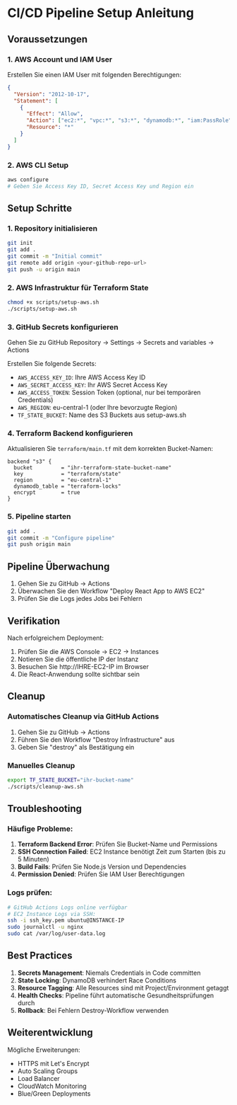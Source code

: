 # CI/CD Pipeline Setup Anleitung

## Voraussetzungen

### 1. AWS Account und IAM User

Erstellen Sie einen IAM User mit folgenden Berechtigungen:

```json
{
  "Version": "2012-10-17",
  "Statement": [
    {
      "Effect": "Allow",
      "Action": ["ec2:*", "vpc:*", "s3:*", "dynamodb:*", "iam:PassRole"],
      "Resource": "*"
    }
  ]
}
```

### 2. AWS CLI Setup

```bash
aws configure
# Geben Sie Access Key ID, Secret Access Key und Region ein
```

## Setup Schritte

### 1. Repository initialisieren

```bash
git init
git add .
git commit -m "Initial commit"
git remote add origin <your-github-repo-url>
git push -u origin main
```

### 2. AWS Infrastruktur für Terraform State

```bash
chmod +x scripts/setup-aws.sh
./scripts/setup-aws.sh
```

### 3. GitHub Secrets konfigurieren

Gehen Sie zu GitHub Repository → Settings → Secrets and variables → Actions

Erstellen Sie folgende Secrets:

- `AWS_ACCESS_KEY_ID`: Ihre AWS Access Key ID
- `AWS_SECRET_ACCESS_KEY`: Ihr AWS Secret Access Key
- `AWS_ACCESS_TOKEN`: Session Token (optional, nur bei temporären Credentials)
- `AWS_REGION`: eu-central-1 (oder Ihre bevorzugte Region)
- `TF_STATE_BUCKET`: Name des S3 Buckets aus setup-aws.sh

### 4. Terraform Backend konfigurieren

Aktualisieren Sie `terraform/main.tf` mit dem korrekten Bucket-Namen:

```hcl
backend "s3" {
  bucket         = "ihr-terraform-state-bucket-name"
  key            = "terraform/state"
  region         = "eu-central-1"
  dynamodb_table = "terraform-locks"
  encrypt        = true
}
```

### 5. Pipeline starten

```bash
git add .
git commit -m "Configure pipeline"
git push origin main
```

## Pipeline Überwachung

1. Gehen Sie zu GitHub → Actions
2. Überwachen Sie den Workflow "Deploy React App to AWS EC2"
3. Prüfen Sie die Logs jedes Jobs bei Fehlern

## Verifikation

Nach erfolgreichem Deployment:

1. Prüfen Sie die AWS Console → EC2 → Instances
2. Notieren Sie die öffentliche IP der Instanz
3. Besuchen Sie http://IHRE-EC2-IP im Browser
4. Die React-Anwendung sollte sichtbar sein

## Cleanup

### Automatisches Cleanup via GitHub Actions

1. Gehen Sie zu GitHub → Actions
2. Führen Sie den Workflow "Destroy Infrastructure" aus
3. Geben Sie "destroy" als Bestätigung ein

### Manuelles Cleanup

```bash
export TF_STATE_BUCKET="ihr-bucket-name"
./scripts/cleanup-aws.sh
```

## Troubleshooting

### Häufige Probleme:

1. **Terraform Backend Error**: Prüfen Sie Bucket-Name und Permissions
2. **SSH Connection Failed**: EC2 Instance benötigt Zeit zum Starten (bis zu 5 Minuten)
3. **Build Fails**: Prüfen Sie Node.js Version und Dependencies
4. **Permission Denied**: Prüfen Sie IAM User Berechtigungen

### Logs prüfen:

```bash
# GitHub Actions Logs online verfügbar
# EC2 Instance Logs via SSH:
ssh -i ssh_key.pem ubuntu@INSTANCE-IP
sudo journalctl -u nginx
sudo cat /var/log/user-data.log
```

## Best Practices

1. **Secrets Management**: Niemals Credentials in Code committen
2. **State Locking**: DynamoDB verhindert Race Conditions
3. **Resource Tagging**: Alle Resources sind mit Project/Environment getaggt
4. **Health Checks**: Pipeline führt automatische Gesundheitsprüfungen durch
5. **Rollback**: Bei Fehlern Destroy-Workflow verwenden

## Weiterentwicklung

Mögliche Erweiterungen:

- HTTPS mit Let's Encrypt
- Auto Scaling Groups
- Load Balancer
- CloudWatch Monitoring
- Blue/Green Deployments
